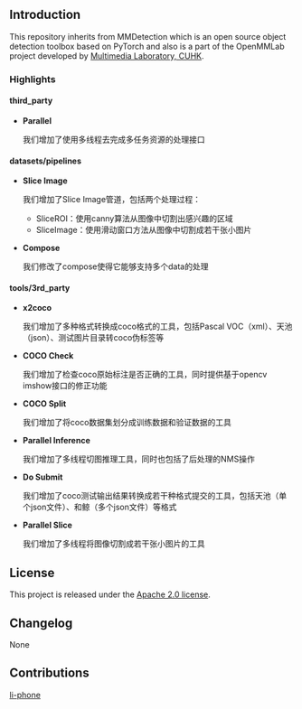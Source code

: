 
## Introduction

This repository inherits from MMDetection which is an open source object detection toolbox based on PyTorch 
and also is a part of the OpenMMLab project developed by [Multimedia Laboratory, CUHK](http://mmlab.ie.cuhk.edu.hk/).


### Highlights

#### third_party

- **Parallel**

    我们增加了使用多线程去完成多任务资源的处理接口

#### datasets/pipelines

- **Slice Image**

    我们增加了Slice Image管道，包括两个处理过程：
    * SliceROI：使用canny算法从图像中切割出感兴趣的区域
    * SliceImage：使用滑动窗口方法从图像中切割成若干张小图片

- **Compose**

    我们修改了compose使得它能够支持多个data的处理

#### tools/3rd_party

- **x2coco**

    我们增加了多种格式转换成coco格式的工具，包括Pascal VOC（xml）、天池（json）、测试图片目录转coco伪标签等
    
- **COCO Check**

    我们增加了检查coco原始标注是否正确的工具，同时提供基于opencv imshow接口的修正功能
    
- **COCO Split**

    我们增加了将coco数据集划分成训练数据和验证数据的工具
    
- **Parallel Inference**

    我们增加了多线程切图推理工具，同时也包括了后处理的NMS操作

- **Do Submit**

    我们增加了coco测试输出结果转换成若干种格式提交的工具，包括天池（单个json文件）、和鲸（多个json文件）等格式

- **Parallel Slice**

    我们增加了多线程将图像切割成若干张小图片的工具

## License

This project is released under the [Apache 2.0 license](LICENSE).

## Changelog
None

## Contributions
[li-phone](https://github.com/li-phone)
